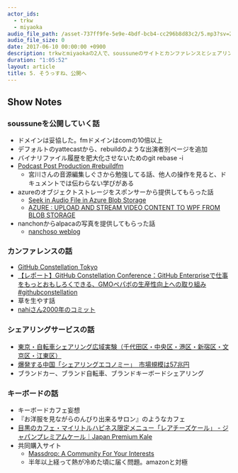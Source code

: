 ```yaml
---
actor_ids:
  - trkw
  - miyaoka
audio_file_path: /asset-737ff9fe-5e9e-4bdf-bcb4-cc296b8d83c2/5.mp3?sv=2015-07-08&sr=c&si=438e08f8-2295-4f63-b6ad-eea4a79f42e9&sig=miA2M3m79AQsrASDOSXEzTqd1SU6E6ZysK9B1N9eoV0%3D&st=2017-06-10T10%3A14%3A48Z&se=2117-06-10T10%3A14%3A48Z
audio_file_size: 0
date: 2017-06-10 00:00:00 +0900
description: trkwとmiyaokaの2人で、soussuneのサイトとカンファレンスとシェアリングサービスとキーボードの話
duration: "1:05:52"
layout: article
title: 5. そうっすね、公開へ
---
```


## Show Notes

### soussuneを公開していく話
- ドメインは妥協した。fmドメインはcomの10倍以上
- デフォルトのyattecastから、rebuildのような出演者別ページを追加
- バイナリファイル履歴を肥大化させないためのgit rebase -i
- [Podcast Post Production #rebuildfm](https://www.youtube.com/watch?v=b5x54V33ISw)
  - 宮川さんの音源編集しぐさから勉強してる話、他人の操作を見ると、ドキュメントでは伝わらない学びがある
- azureのオブジェクトストレージをスポンサーから提供してもらった話
  - [Seek in Audio File in Azure Blob Storage](https://stackoverflow.com/questions/26048567/seek-in-audio-file-in-azure-blob-storage)
  - [AZURE : UPLOAD AND STREAM VIDEO CONTENT TO WPF FROM BLOB STORAGE](https://sachabarbs.wordpress.com/2015/06/12/azure-upload-and-stream-video-content-to-wpf-from-blob-storage/)
- nanchonからalpacaの写真を提供してもらった話
  -  [nanchoso weblog](https://medium.com/nanchoso-weblog)

### カンファレンスの話
- [GitHub Constellation Tokyo](https://githubuniverse.com/constellation/)
- [【レポート】GitHub Constellation Conference：GitHub Enterpriseで仕事をもっとおもしろくできる、GMOペパボの生産性向上への取り組み #githubconstellation](http://dev.classmethod.jp/tool/github/github-constellation-conf-pepabo/)
- 草を生やす話
- [nahiさん2000年のコミット](https://github.com/nahi/soap4r/commits?author=nahi&since=2000-10-31T15:00:00Z&until=2000-11-30T15:00:00Z)

### シェアリングサービスの話
- [東京・自転車シェアリング広域実験（千代田区・中央区・港区・新宿区・文京区・江東区）](http://docomo-cycle.jp/tokyo-project/)
- [爆発する中国「シェアリングエコノミー」　市場規模は57兆円](https://forbesjapan.com/articles/detail/16460/1/1/1)
- ブランドカー、ブランド自転車、ブランドキーボードシェアリング

### キーボードの話
- キーボードカフェ妄想
- 『お洋服を見ながらのんびり出来るサロン』のようなカフェ
- [目黒のカフェ・マイリトルハピネス限定メニュー「レアチーズケール」 - ジャパンプレミアムケール｜Japan Premium Kale](https://premiumkale.jp/250/)
- 共同購入サイト
  - [Massdrop: A Community For Your Interests](https://www.massdrop.com/)
  - 半年以上経って熱が冷めた頃に届く問題。amazonと対極

